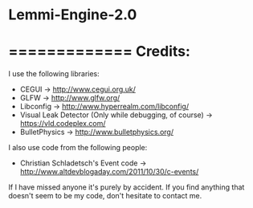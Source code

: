 Lemmi-Engine-2.0
================


=============
Credits:
=============

I use the following libraries:
* CEGUI     -> http://www.cegui.org.uk/
* GLFW      -> http://www.glfw.org/
* Libconfig -> http://www.hyperrealm.com/libconfig/
* Visual Leak Detector (Only while debugging, of course) -> https://vld.codeplex.com/
* BulletPhysics -> http://www.bulletphysics.org/

I also use code from the following people:
* Christian Schladetsch's Event code -> http://www.altdevblogaday.com/2011/10/30/c-events/

If I have missed anyone it's purely by accident. If you find anything that doesn't seem to be my code, don't hesitate to contact me.
